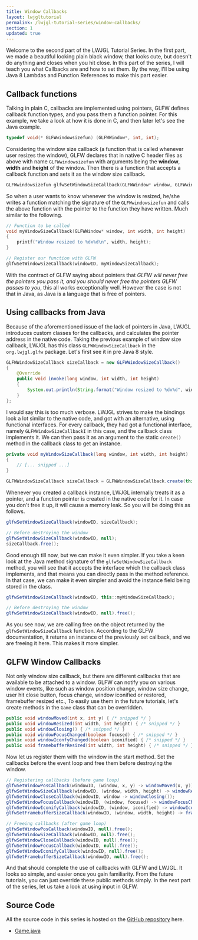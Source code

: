 ```yaml
---
title: Window Callbacks
layout: lwjgltutorial
permalink: /lwjgl-tutorial-series/window-callbacks/
section: 1
updated: true
---
```


Welcome to the second part of the LWJGL Tutorial Series. In the first part, we made a beautiful looking plain black window, that looks cute, but doesn't do anything and closes when you hit close. In this part of the series, I will teach you what Callbacks are and how to set them. By the way, I'll be using Java 8 Lambdas and Function References to make this part easier.

## Callback functions

Talking in plain C, callbacks are implemented using pointers, GLFW defines callback function types, and you pass them a function pointer. For this example, we take a look at how it is done in C, and then later let's see the Java example.

~~~c
typedef void(* GLFWwindowsizefun) (GLFWWindow*, int, int);
~~~

Considering the window size callback (a function that is called whenever user resizes the window), GLFW declares that in native C header files as above with name `GLFWwindowsizefun` with arguments being the **window**, **width** and **height** of the window. Then there is a function that accepts a callback function and sets it as the window size callback.

~~~c
GLFWwindowsizefun glfwSetWindowSizeCallback(GLFWWindow* window, GLFWwindowsizefun cbfun);
~~~

So when a user wants to know whenever the window is resized, he/she writes a function matching the signature of the `GLFWwindowsizefun` and calls the above function with the pointer to the function they have written. Much similar to the following.

~~~c
// Function to be called
void myWindowSizeCallback(GLFWWindow* window, int width, int height)
{
    printf("Window resized to %dx%d\n", width, height);
}

// Register our function with GLFW
glfwSetWindowSizeCallback(windowID, myWindowSizeCallback);
~~~

With the contract of GLFW saying about pointers that _GLFW will never free the pointers you pass it, and you should never free the pointers GLFW passes to you_, this all works exceptionally well. However the case is not that in Java, as Java is a language that is free of pointers.

## Using callbacks from Java

Because of the aforementioned issue of the lack of pointers in Java, LWJGL introduces custom classes for the callbacks, and calculates the pointer address in the native code. Taking the previous example of window size callback, LWJGL has this class `GLFWWindowSizeCallback` in the `org.lwjgl.glfw` package. Let's first see it in pre Java 8 style.

~~~java
GLFWWindowSizeCallback sizeCallback = new GLFWWindowSizeCallback()
{
    @Override
    public void invoke(long window, int width, int height)
    {
        System.out.println(String.format("Window resized to %dx%d", width, height));
    }
};
~~~

I would say this is too much verbose. LWJGL strives to make the bindings look a lot similar to the native code, and got with an alternative, using functional interfaces. For every callback, they had got a functional interface, namely `GLFWWindowSizeCallbackI` in this case, and the callback class implements it. We can then pass it as an argument to the static `create()` method in the callback class to get an instance.

~~~java
private void myWindowSizeCallback(long window, int width, int height)
{
    // [... snipped ...]
}

GLFWWindowSizeCallback sizeCallback = GLFWWindowSizeCallback.create(this::myWindowSizeCallback);
~~~

Whenever you created a callback instance, LWJGL internally treats it as a pointer, and a function pointer is created in the native code for it. In case you don't free it up, it will cause a memory leak. So you will be doing this as follows.

~~~java
glfwSetWindowSizeCallback(windowID, sizeCallback);

// Before destroying the window
glfwSetWindowSizeCallback(windowID, null);
sizeCallback.free();
~~~

Good enough till now, but we can make it even simpler. If you take a keen look at the Java method signature of the `glfwSetWindowSizeCallback` method, you will see that it accepts the interface which the callback class implements, and that means you can directly pass in the method reference. In that case, we can make it even simpler and avoid the instance field being stored in the class.

~~~java
glfwSetWindowSizeCallback(windowID, this::myWindowSizeCallback);

// Before destroying the window
glfwSetWindowSizeCallback(windowID, null).free();
~~~

As you see now, we are calling free on the object returned by the `glfwSetWindowSizeCallback` function. According to the GLFW documentation, it returns an instance of the previously set callback, and we are freeing it here. This makes it more simpler.

## GLFW Window Callbacks

Not only window size callback, but there are different callbacks that are available to be attached to a window. GLFW can notify you on various window events, like such as window position change, window size change, user hit close button, focus change, window iconified or restored, framebuffer resized etc., To easily use them in the future tutorials, let's create methods in the `Game` class that can be overridden.

~~~java
public void windowMoved(int x, int y) { /* snipped */ }
public void windowResized(int width, int height) { /* snipped */ }
public void windowClosing() { /* snipped */ }
public void windowFocusChanged(boolean focused) { /* snipped */ }
public void windowIconfyChanged(boolean iconified) { /* snipped */ }
public void framebufferResized(int width, int height) { /* snipped */ }
~~~

Now let us register them with the window in the start method. Set the callbacks before the event loop and free them before destroying the window.

~~~java
// Registering callbacks (before game loop)
glfwSetWindowPosCallback(windowID, (window, x, y) -> windowMoved(x, y));
glfwSetWindowSizeCallback(windowID, (window, width, height) -> windowResized(width, height));
glfwSetWindowCloseCallback(windowID, window -> windowClosing());
glfwSetWindowFocusCallback(windowID, (window, focused) -> windowFocusChanged(focused));
glfwSetWindowIconifyCallback(windowID, (window, iconified) -> windowIconfyChanged(iconified));
glfwSetFramebufferSizeCallback(windowID, (window, width, height) -> framebufferResized(width, height));

// Freeing callbacks (after game loop)
glfwSetWindowPosCallback(windowID, null).free();
glfwSetWindowSizeCallback(windowID, null).free();
glfwSetWindowCloseCallback(windowID, null).free();
glfwSetWindowFocusCallback(windowID, null).free();
glfwSetWindowIconifyCallback(windowID, null).free();
glfwSetFramebufferSizeCallback(windowID, null).free();
~~~

And that should complete the use of callbacks with GLFW and LWJGL. It looks so simple, and easier once you gain familiarity. From the future tutorials, you can just override these public methods simply. In the next part of the series, let us take a look at using input in GLFW.

## Source Code

All the source code in this series is hosted on the [GitHub repository](https://sriharshachilakapati/LWJGL-Tutorial-Series/) here.

  - [Game.java](https://github.com/sriharshachilakapati/LWJGL-Tutorial-Series/blob/4e05d975175d8486438b373b3fce52fd3a7bfdbd/src/main/java/com/shc/tutorials/lwjgl/Game.java)
